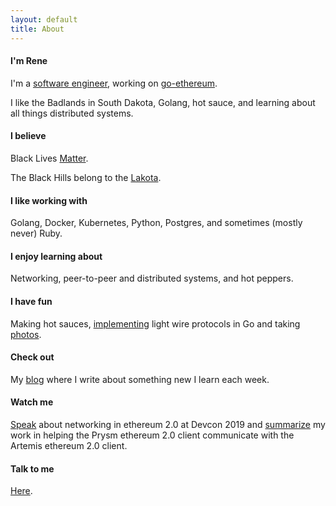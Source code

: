 ```yaml
---
layout: default
title: About
---
```


#### I'm Rene

I'm a [software engineer](https://github.com/renaynay), working on [go-ethereum](https://github.com/ethereum/go-ethereum). 

I like the Badlands in South Dakota, Golang, hot sauce, and learning about all things distributed systems.

#### I believe
Black Lives [Matter](https://org2.salsalabs.com/o/6857/p/salsa/donation/common/public/?donate_page_KEY=15780&_ga=2.145232500.1514722357.1592322097-475186111.1592322097).

The Black Hills belong to the [Lakota](https://bhlegalfund.org/#about).

#### I like working with
Golang, Docker, Kubernetes, Python, Postgres, and sometimes (mostly never) Ruby.

#### I enjoy learning about
Networking, peer-to-peer and distributed systems, and hot peppers.

#### I have fun
Making hot sauces, [implementing](https://github.com/renaynay/go-hobbits) light wire protocols in Go and taking [photos](https://www.instagram.com/renenayman/).

#### Check out
My [blog](https://blog.rene.sh) where I write about something new I learn each week.

#### Watch me
[Speak](https://www.youtube.com/watch?v=ebh3Y1vHQBo) about networking in ethereum 2.0 at Devcon 2019 and [summarize](https://www.youtube.com/watch?v=oJfq5SHlX_A&t=1s) my work in helping the Prysm ethereum 2.0 client communicate with the Artemis ethereum 2.0 client.

#### Talk to me
[Here](mailto:renelubov.dev@gmail.com).
